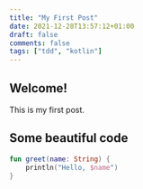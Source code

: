 ```yaml
---
title: "My First Post"
date: 2021-12-28T13:57:12+01:00
draft: false
comments: false
tags: ["tdd", "kotlin"]
---
```

## Welcome!

This is my first post.

## Some beautiful code

```kotlin
fun greet(name: String) {
    println("Hello, $name")
}
```
